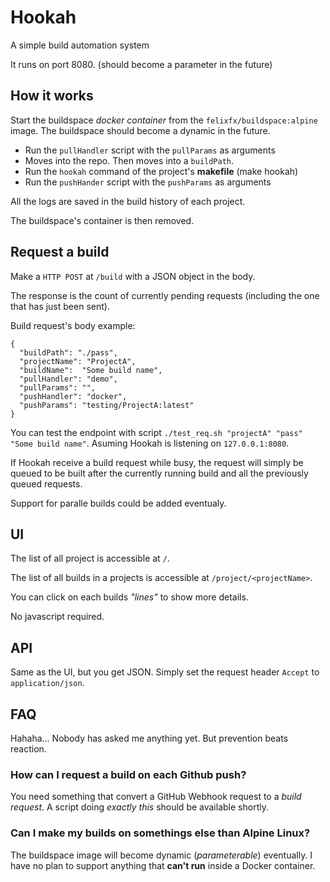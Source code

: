 # Hookah

A simple build automation system

It runs on port 8080. (should become a parameter in the future)

## How it works

Start the buildspace _docker container_ from the `felixfx/buildspace:alpine` image. The buildspace should become a dynamic in the future.

- Run the `pullHandler` script with the `pullParams` as arguments
- Moves into the repo. Then moves into a `buildPath`.
- Run the `hookah` command of the project's **makefile** (make hookah)
- Run the `pushHander` script with the `pushParams` as arguments

All the logs are saved in the build history of each project.

The buildspace's container is then removed.

## Request a build

Make a `HTTP POST` at `/build` with a JSON object in the body. 

The response is the count of currently pending requests (including the one that has just been sent).

Build request's body example:
```
{
  "buildPath": "./pass",
  "projectName": "ProjectA",
  "buildName":  "Some build name",
  "pullHandler": "demo",
  "pullParams": "",
  "pushHandler": "docker",
  "pushParams": "testing/ProjectA:latest"
}
```

You can test the endpoint with script `./test_req.sh "projectA" "pass" "Some build name"`. Asuming Hookah is listening on `127.0.0.1:8080`.

If Hookah receive a build request while busy, the request will simply be queued to be built after the currently running build and all the previously queued requests.

Support for paralle builds could be added eventualy.

## UI

The list of all project is accessible at `/`.

The list of all builds in a projects is accessible at `/project/<projectName>`.

You can click on each builds _"lines"_ to show more details.

No javascript required.

## API

Same as the UI, but you get JSON. Simply set the request header `Accept` to `application/json`.


## FAQ 

Hahaha... Nobody has asked me anything yet. But prevention beats reaction.

### How can I request a build on each Github push?
You need something that convert a GitHub Webhook request to a _build request_. A script doing _exactly this_ should be available shortly.

### Can I make my builds on somethings else than Alpine Linux?
The buildspace image will become dynamic (_parameterable_) eventually.
I have no plan to support anything that **can't run** inside a Docker container.
